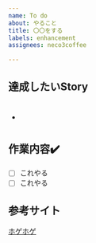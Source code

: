 ```yaml
---
name: To do
about: やること
title: 〇〇をする
labels: enhancement
assignees: neco3coffee

---
```


## 達成したいStory
- #

## 作業内容✔️
- [ ] これやる
- [ ] これやる

## 参考サイト
[ホゲホゲ](https://github.com/users/neco3coffee/projects/5/views/1)
